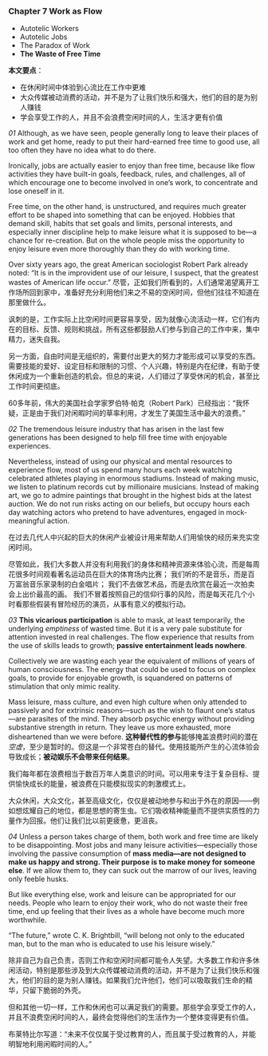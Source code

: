 ### Chapter 7 Work as Flow
* Autotelic Workers
* Autotelic Jobs
* The Paradox of Work
* **The Waste of Free Time**

**本文要点**：
* 在休闲时间中体验到心流比在工作中更难
* 大众传媒被动消费的活动，并不是为了让我们快乐和强大，他们的目的是为别人赚钱
* 学会享受工作的人，并且不会浪费空闲时间的人，生活才更有价值

*01*
Although, as we have seen, people generally long to leave their places of work and get home, ready to put their hard-earned free time to good use, all too often they have no idea what to do there. 

Ironically, jobs are actually easier to enjoy than free time, because like flow activities they have built-in goals, feedback, rules, and challenges, all of which encourage one to become involved in one’s work, to concentrate and lose oneself in it. 

Free time, on the other hand, is unstructured, and requires much greater effort to be shaped into something that can be enjoyed. Hobbies that demand skill, habits that set goals and limits, personal interests, and especially inner discipline help to make leisure what it is supposed to be—a chance for re-creation. But on the whole people miss the opportunity to enjoy leisure even more thoroughly than they do with working time. 

Over sixty years ago, the great American sociologist Robert Park already noted: “It is in the improvident use of our leisure, I suspect, that the greatest wastes of American life occur.”
尽管，正如我们所看到的，人们通常渴望离开工作场所回到家中，准备好充分利用他们来之不易的空闲时间，但他们往往不知道在那里做什么。

讽刺的是，工作实际上比空闲时间更容易享受，因为就像心流活动一样，它们有内在的目标、反馈、规则和挑战，所有这些都鼓励人们参与到自己的工作中来，集中精力，迷失自我。

另一方面，自由时间是无组织的，需要付出更大的努力才能形成可以享受的东西。需要技能的爱好、设定目标和限制的习惯、个人兴趣，特别是内在纪律，有助于使休闲成为一个重新创造的机会。但总的来说，人们错过了享受休闲的机会，甚至比工作时间更彻底。

60多年前，伟大的美国社会学家罗伯特·帕克（Robert Park）已经指出：“我怀疑，正是由于我们对闲暇时间的草率利用，才发生了美国生活中最大的浪费。”

*02*
The tremendous leisure industry that has arisen in the last few generations has been designed to help fill free time with enjoyable experiences. 

Nevertheless, instead of using our physical and mental resources to experience flow, most of us spend many hours each week watching celebrated athletes playing in enormous stadiums. 
Instead of making music, we listen to platinum records cut by millionaire musicians. 
Instead of making art, we go to admire paintings that brought in the highest bids at the latest auction. 
We do not run risks acting on our beliefs, but occupy hours each day watching actors who pretend to have adventures, engaged in mock-meaningful action.

在过去几代人中兴起的巨大的休闲产业被设计用来帮助人们用愉快的经历来充实空闲时间。

尽管如此，我们大多数人并没有利用我们的身体和精神资源来体验心流，而是每周花很多时间观看著名运动员在巨大的体育场内比赛；
我们听的不是音乐，而是百万富翁音乐家录制的白金唱片；
我们不去做艺术品，而是去欣赏在最近一次拍卖会上出价最高的画。
我们不冒着按照自己的信仰行事的风险，而是每天花几个小时看那些假装有冒险经历的演员，从事有意义的模拟行动。

*03*
**This vicarious participation** is able to mask, at least temporarily, the underlying *emptiness* of wasted time. But it is a very pale substitute for attention invested in real challenges. The flow experience that results from the use of skills leads to growth; **passive entertainment leads nowhere**. 

Collectively we are wasting each year the equivalent of millions of years of human consciousness. The energy that could be used to focus on complex goals, to provide for enjoyable growth, is squandered on patterns of stimulation that only mimic reality. 

Mass leisure, mass culture, and even high culture when only attended to passively and for extrinsic reasons—such as the wish to flaunt one’s status—are parasites of the mind. They absorb psychic energy without providing substantive strength in return. They leave us more exhausted, more disheartened than we were before.
**这种替代性的参与**能够掩盖浪费时间的潜在*空虚*，至少是暂时的。但这是一个非常苍白的替代。使用技能所产生的心流体验会导致成长；**被动娱乐不会带来任何结果**。

我们每年都在浪费相当于数百万年人类意识的时间。可以用来专注于复杂目标、提供愉快成长的能量，被浪费在只能模拟现实的刺激模式上。

大众休闲，大众文化，甚至高级文化，仅仅是被动地参与和出于外在的原因——例如想炫耀自己的地位，都是思想的寄生虫。它们吸收精神能量而不提供实质性的力量作为回报。他们让我们比以前更疲惫，更沮丧。

*04*
Unless a person takes charge of them, both work and free time are likely to be disappointing. Most jobs and many leisure activities—especially those involving the passive consumption of **mass media—are not designed to make us happy and strong. Their purpose is to make money for someone else**. If we allow them to, they can suck out the marrow of our lives, leaving only feeble husks. 

But like everything else, work and leisure can be appropriated for our needs. People who learn to enjoy their work, who do not waste their free time, end up feeling that their lives as a whole have become much more worthwhile. 

“The future,” wrote C. K. Brightbill, “will belong not only to the educated man, but to the man who is educated to use his leisure wisely.”

除非自己为自己负责，否则工作和空闲时间都可能令人失望。大多数工作和许多休闲活动，特别是那些涉及到大众传媒被动消费的活动，并不是为了让我们快乐和强大，他们的目的是为别人赚钱。如果我们允许他们，他们可以吸取我们生命的精华，只留下脆弱的外壳。

但和其他一切一样，工作和休闲也可以满足我们的需要。那些学会享受工作的人，并且不浪费空闲时间的人，最终会觉得他们的生活作为一个整体变得更有价值。

布莱特比尔写道：“未来不仅仅属于受过教育的人，而且属于受过教育的人，并能明智地利用闲暇时间的人。”
